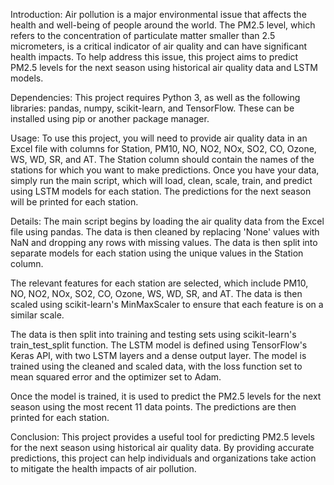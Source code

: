 Introduction:
Air pollution is a major environmental issue that affects the health and well-being of people around the world. The PM2.5 level, which refers to the concentration of particulate matter smaller than 2.5 micrometers, is a critical indicator of air quality and can have significant health impacts. To help address this issue, this project aims to predict PM2.5 levels for the next season using historical air quality data and LSTM models.

Dependencies:
This project requires Python 3, as well as the following libraries: pandas, numpy, scikit-learn, and TensorFlow. These can be installed using pip or another package manager.

Usage:
To use this project, you will need to provide air quality data in an Excel file with columns for Station, PM10, NO, NO2, NOx, SO2, CO, Ozone, WS, WD, SR, and AT. The Station column should contain the names of the stations for which you want to make predictions. Once you have your data, simply run the main script, which will load, clean, scale, train, and predict using LSTM models for each station. The predictions for the next season will be printed for each station.

Details:
The main script begins by loading the air quality data from the Excel file using pandas. The data is then cleaned by replacing 'None' values with NaN and dropping any rows with missing values. The data is then split into separate models for each station using the unique values in the Station column.

The relevant features for each station are selected, which include PM10, NO, NO2, NOx, SO2, CO, Ozone, WS, WD, SR, and AT. The data is then scaled using scikit-learn's MinMaxScaler to ensure that each feature is on a similar scale.

The data is then split into training and testing sets using scikit-learn's train_test_split function. The LSTM model is defined using TensorFlow's Keras API, with two LSTM layers and a dense output layer. The model is trained using the cleaned and scaled data, with the loss function set to mean squared error and the optimizer set to Adam.

Once the model is trained, it is used to predict the PM2.5 levels for the next season using the most recent 11 data points. The predictions are then printed for each station.

Conclusion:
This project provides a useful tool for predicting PM2.5 levels for the next season using historical air quality data. By providing accurate predictions, this project can help individuals and organizations take action to mitigate the health impacts of air pollution.
